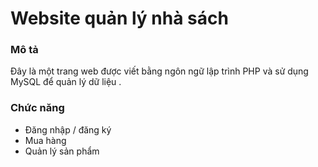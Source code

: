 # Website quản lý nhà sách

### Mô tả

Đây là một trang web được viết bằng ngôn ngữ lập trình PHP và sử dụng MySQL để quản lý dữ liệu .

###  Chức năng

- Đăng nhập / đăng ký
- Mua hàng
- Quản lý sản phẩm
